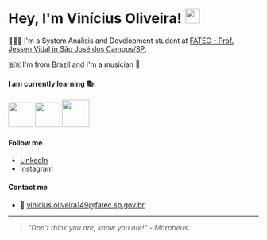 # Hey, I'm Vinícius Oliveira! <img src="https://raw.githubusercontent.com/MartinHeinz/MartinHeinz/master/wave.gif" width="30px">

👨🏻‍🎓 I'm a System Analisis and Development student at [FATEC - Prof. Jessen Vidal in São José dos Campos/SP](https://fatecsjc-prd.azurewebsites.net/). 

🇧🇷 I'm from Brazil and I'm a musician 🎸 


#### I am currently learning 📚:

<img src="https://github.com/vinicius-hso/vinicius-hso/blob/main/python.png" width="50" height="50"> <img src="https://github.com/vinicius-hso/vinicius-hso/blob/main/HTML5.png" width="50" height="50"> <img src="https://github.com/vinicius-hso/vinicius-hso/blob/main/css512.png" width="55" height="55">

#### Follow me

* [LinkedIn](https://www.linkedin.com/in/viniciushso/)
* [Instagram](https://www.instagram.com/viniciushso/)

#### Contact me

* 📧 vinicius.oliveira149@fatec.sp.gov.br

----------

> _"Don't think you are, know you are!" - Morpheus_

